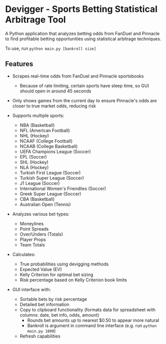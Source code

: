 # Devigger - Sports Betting Statistical Arbitrage Tool

A Python application that analyzes betting odds from FanDuel and Pinnacle to find profitable betting opportunities using statistical arbitrage techniques.

To use, run `python main.py [bankroll size]`

## Features

- Scrapes real-time odds from FanDuel and Pinnacle sportsbooks
  - Because of rate limiting, certain sports have sleep time, so GUI should open in around 45 seconds
- Only shows games from the current day to ensure Pinnacle's odds are closer to true market odds, reducing risk
- Supports multiple sports:
  - NBA (Basketball)
  - NFL (American Football)
  - NHL (Hockey)
  - NCAAF (College Football)
  - NCAAB (College Basketball) 
  - UEFA Champions League (Soccer)
  - EPL (Soccer)
  - SHL (Hockey)
  - NLA (Hockey)
  - Turkish First League (Soccer)
  - Turkish Super League (Soccer)
  - J1 League (Soccer)
  - International Women's Friendlies (Soccer)
  - Greek Super League (Soccer)
  - CBA (Basketball)
  - Australian Open (Tennis)

- Analyzes various bet types:
  - Moneylines
  - Point Spreads
  - Over/Unders (Totals)
  - Player Props
  - Team Totals
- Calculates:
  - True probabilities using devigging methods
  - Expected Value (EV)
  - Kelly Criterion for optimal bet sizing
  - Risk percentage based on Kelly Criterion book limits
- GUI interface with:
  - Sortable bets by risk percentage
  - Detailed bet information
  - Copy to clipboard functionality (formats data for spreadsheet with columns: date, bet info, odds, amount)
    - Rounds bet amounts up to nearest $0.50 to appear more natural
    - Bankroll is argument in command line interface (e.g. run `python main.py 1000`)
  - Refresh capabilities